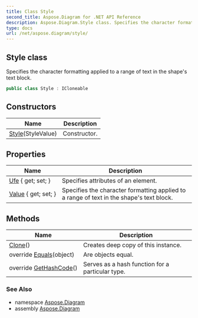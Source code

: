 ```yaml
---
title: Class Style
second_title: Aspose.Diagram for .NET API Reference
description: Aspose.Diagram.Style class. Specifies the character formatting applied to a range of text in the shapes text block
type: docs
url: /net/aspose.diagram/style/
---
```

## Style class

Specifies the character formatting applied to a range of text in the shape's text block.

```csharp
public class Style : ICloneable
```

## Constructors

| Name | Description |
| --- | --- |
| [Style](style/)(StyleValue) | Constructor. |

## Properties

| Name | Description |
| --- | --- |
| [Ufe](../../aspose.diagram/style/ufe/) { get; set; } | Specifies attributes of an element. |
| [Value](../../aspose.diagram/style/value/) { get; set; } | Specifies the character formatting applied to a range of text in the shape's text block. |

## Methods

| Name | Description |
| --- | --- |
| [Clone](../../aspose.diagram/style/clone/)() | Creates deep copy of this instance. |
| override [Equals](../../aspose.diagram/style/equals/)(object) | Are objects equal. |
| override [GetHashCode](../../aspose.diagram/style/gethashcode/)() | Serves as a hash function for a particular type. |

### See Also

* namespace [Aspose.Diagram](../../aspose.diagram/)
* assembly [Aspose.Diagram](../../)


